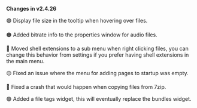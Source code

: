 **Changes in v2.4.26**

🟣 Display file size in the tooltip when hovering over files.

🟠 Added bitrate info to the properties window for audio files.

🔴 Moved shell extensions to a sub menu when right clicking files, you can change this behavior from settings if you prefer having shell extensions in the main menu.

🟡 Fixed an issue where the menu for adding pages to startup was empty.

🔵 Fixed a crash that would happen when copying files from 7zip.

🟢 Added a file tags widget, this will eventually replace the bundles widget.
